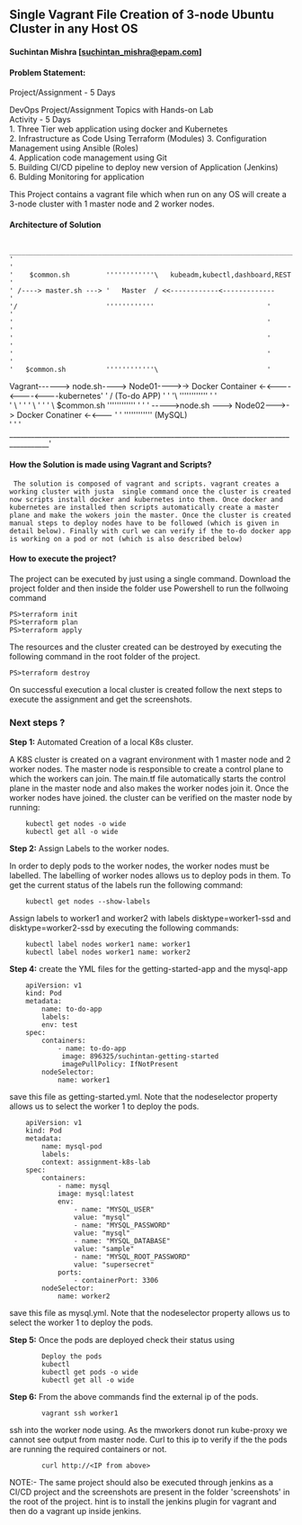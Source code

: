 
## Single Vagrant File Creation of 3-node Ubuntu Cluster in any Host OS
#### Suchintan Mishra [suchintan_mishra@epam.com]

#### Problem Statement:
Project/Assignment - 5 Days		
		
DevOps Project/Assignment	Topics with Hands-on Lab	
Activity - 5 Days	
    1. Three Tier web application using docker and Kubernetes 	
	2. Infrastructure as Code Using Terraform (Modules)	
	3. Configuration Management using Ansible (Roles)	
	4. Application code management using Git	
	5. Building CI/CD pipeline to deploy new version of Application (Jenkins)	
	6. Bulding Monitoring for application	

This Project contains a vagrant file which when run on any OS will create a 3-node cluster with 1 master node and 2 worker nodes.

#### Architecture of Solution
 	   ______________________________________________________________________________________
	'											                                               '
	'	 $common.sh	        ''''''''''''\   kubeadm,kubectl,dashboard,REST	                   '
	' /----> master.sh --->	'   Master  / <<------------<------------- 			               '
	'/			            ''''''''''''				            '           			   '
	'								                                '			               '
	'								                                '			               '
	'								                                '                          '
	'	$common.sh	        ''''''''''''\			                '			
Vagrant------>	node.sh---->    Node01---->-> Docker Container <-<----  <----<----kubernetes'
	'	 			                    /	  (To-do APP)	        '		                   '
    '\		   	            ''''''''''''				            '			 			   '		
	' \								                                '                          '
	' \								                                '                          '
	'  \	   $common.sh	   ''''''''''''				            '			               '
	'   \----->node.sh --->	    Node02--->-> Docker Conatiner  <-<---			               '
	'			               ''''''''''''	    (MySQL)					                                   
 	'											                                               '
	' _________________________________________________________________________________________'

#### How the Solution is made using Vagrant and Scripts?

     The solution is composed of vagrant and scripts. vagrant creates a working cluster with justa  single command once the cluster is created now scripts install docker and kubernetes into them. Once docker and kubernetes are installed then scripts automatically create a master plane and make the wokers join the master. Once the cluster is created manual steps to deploy nodes have to be followed (which is given in detail below). Finally with curl we can verify if the to-do docker app is working on a pod or not (which is also described below)
#### How to execute the project?

The project can be executed by just using a single command. Download the project folder and then inside the folder use Powershell to run the follwoing command

    PS>terraform init
	PS>terraform plan
	PS>terraform apply
    
The resources and the cluster created can be destroyed by executing the following command in the root folder of the project.

    PS>terraform destroy
    
On successful execution a local cluster is created follow the next steps to execute the assignment and get the screenshots.
### Next steps ?

**Step 1:** Automated Creation of a local K8s cluster.

A K8S cluster is created on a vagrant environment with 1 master node and 2 worker nodes. The master node is responsible to create a control plane to which the workers can join. The main.tf file automatically starts the control plane in the master node and also makes the worker nodes join it. Once the worker nodes have joined. the cluster can be verified on the master node by running:

		kubectl get nodes -o wide
		kubectl get all -o wide

**Step 2:** Assign Labels to the worker nodes.

In order to deply pods to the worker nodes, the worker nodes must be labelled. The labelling of worker nodes allows us to deploy pods in them. To get the current status of the labels run the following command:

		kubectl get nodes --show-labels

Assign labels to worker1 and worker2 with labels disktype=worker1-ssd and disktype=worker2-ssd by executing the following commands:

		kubectl label nodes worker1 name: worker1
		kubectl label nodes worker1 name: worker2

**Step 4:** create the YML files for the getting-started-app and the mysql-app

		apiVersion: v1
		kind: Pod
		metadata:
  			name: to-do-app
  			labels:
    		env: test
		spec:
  			containers:
  				- name: to-do-app
    			 image: 896325/suchintan-getting-started
    			 imagePullPolicy: IfNotPresent
  			nodeSelector:
    			name: worker1

save this file as getting-started.yml. Note that the nodeselector property allows us to select the worker 1 to deploy the pods.

		apiVersion: v1
		kind: Pod
		metadata:
  			name: mysql-pod
  			labels:
    		context: assignment-k8s-lab
		spec:
  			containers:
    			- name: mysql
      		 	image: mysql:latest
      			env:
        			- name: "MYSQL_USER"
          		  	value: "mysql"
        			- name: "MYSQL_PASSWORD"
          	  	  	value: "mysql"
        			- name: "MYSQL_DATABASE"
         	  	  	value: "sample"
        			- name: "MYSQL_ROOT_PASSWORD"
          	  	  	value: "supersecret"
      			ports:
        			- containerPort: 3306
			nodeSelector:
    			name: worker2
save this file as mysql.yml. Note that the nodeselector property allows us to select the worker 1 to deploy the pods.
 
**Step 5:** Once the pods are deployed check their status using

			Deploy the pods 
			kubectl 
			kubectl get pods -o wide
			kubectl get all -o wide

**Step 6:** From the above commands find the external ip of the pods. 

			vagrant ssh worker1
			
ssh into the worker node using. As the mworkers donot run kube-proxy we cannot see output from master node. Curl to this ip to verify if the the pods are running the required containers or not.


			curl http://<IP from above> 

NOTE:- The same project should also be executed through jenkins as a CI/CD project and the screenshots are present in the folder 'screenshots' in the root of the project. hint is to install the jenkins plugin for vagrant and then do a vagrant up inside jenkins.